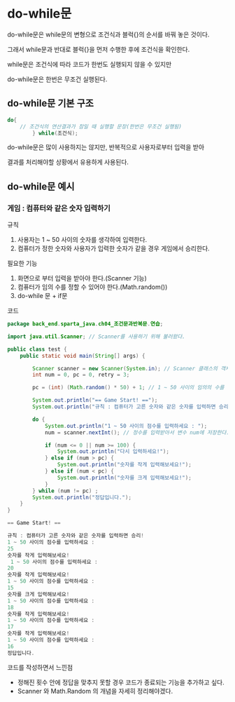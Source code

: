 # do-while문
do-while문은 while문의 변형으로 조건식과 블럭{}의 순서를 바꿔 놓은 것이다.

그래서 while문과 반대로 블럭{}을 먼저 수행한 후에 조건식을 확인한다.

while문은 조건식에 따라 코드가 한번도 실행되지 않을 수 있지만 

do-while문은 한번은 무조건 실행된다.

## do-while문 기본 구조
```java
do{
    // 조건식의 연산결과가 참일 때 실행할 문장(한번은 무조건 실행됨)
        } while(조건식);
```

do-while문은 많이 사용하지는 않지만, 반복적으로 사용자로부터 입력을 받아 

결과를 처리해야할 상황에서 유용하게 사용된다.



## do-while문 예시
### 게임 : 컴퓨터와 같은 숫자 입력하기 
규칙
1. 사용자는 1 ~ 50 사이의 숫자를 생각하여 입력한다.
2. 컴퓨터가 정한 숫자와 사용자가 입력한 숫자가 같을 경우 게임에서 승리한다.

필요한 기능
1. 화면으로 부터 입력을 받아야 한다.(Scanner 기능)
2. 컴퓨터가 임의 수를 정할 수 있어야 한다.(Math.random())
3. do-while 문 + if문

코드
```java
package back_end.sparta_java.ch04_조건문과반복문.연습;

import java.util.Scanner; // Scanner를 사용하기 위해 불러왔다.

public class test {
    public static void main(String[] args) {

        Scanner scanner = new Scanner(System.in); // Scanner 클래스의 객체를 생성한다.
        int num = 0, pc = 0, retry = 3;

        pc = (int) (Math.random() * 50) + 1; // 1 ~ 50 사이의 임의의 수를 저장한다.

        System.out.println("== Game Start! ==");
        System.out.println("규칙 : 컴퓨터가 고른 숫자와 같은 숫자를 입력하면 승리!");

        do {
            System.out.println("1 ~ 50 사이의 점수를 입력하세요 : ");
            num = scanner.nextInt(); // 정수를 입력받아서 변수 num에 저장한다.

            if (num <= 0 || num >= 100) {
                System.out.println("다시 입력하세요!");
            } else if (num > pc) {
                System.out.println("숫자를 작게 입력해보세요!");
            } else if (num < pc) {
                System.out.println("숫자를 크게 입력해보세요!");
            }
        } while (num != pc) ;
        System.out.println("정답입니다.");
    }
}

== Game Start! ==

규칙 : 컴퓨터가 고른 숫자와 같은 숫자를 입력하면 승리!
1 ~ 50 사이의 점수를 입력하세요 :
25
숫자를 작게 입력해보세요!
 1 ~ 50 사이의 점수를 입력하세요 :
20
숫자를 작게 입력해보세요!
1 ~ 50 사이의 점수를 입력하세요 :
15
숫자를 크게 입력해보세요!
1 ~ 50 사이의 점수를 입력하세요 :
18
숫자를 작게 입력해보세요!
1 ~ 50 사이의 점수를 입력하세요 :
17
숫자를 작게 입력해보세요!
1 ~ 50 사이의 점수를 입력하세요 :
16
정답입니다.
```
코드를 작성하면서 느낀점
- 정해진 횟수 안에 정답을 맞추지 못할 경우 코드가 종료되는 기능을 추가하고 싶다.
- Scanner 와 Math.Random 의 개념을 자세히 정리해야겠다.